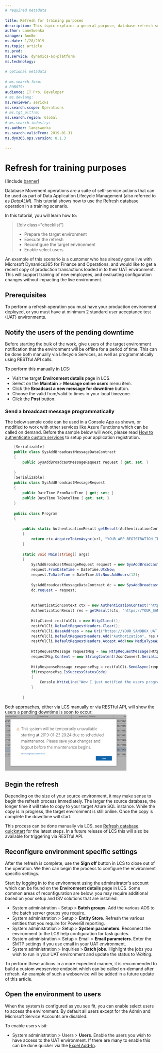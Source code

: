 ```yaml
---
# required metadata

title: Refresh for training purposes
description: This topic explains a general purpose, database refresh scenario for Microsoft Dynamics 365 for Finance and Operations.
author: LaneSwenka
manager: AnnBe
ms.date: 1/28/2019
ms.topic: article
ms.prod: 
ms.service: dynamics-ax-platform
ms.technology: 

# optional metadata

# ms.search.form: 
# ROBOTS: 
audience: IT Pro, Developer
# ms.devlang: 
ms.reviewer: sericks
ms.search.scope: Operations
# ms.tgt_pltfrm: 
ms.search.region: Global
# ms.search.industry: 
ms.author: laneswenka
ms.search.validFrom: 2019-01-31
ms.dyn365.ops.version: 8.1.3

---
```


# Refresh for training purposes

[!include [banner](../includes/banner.md)]

Database Movement operations are a suite of self-service actions that can be used as part of Data Application Lifecycle Management (also referred to as *DataALM*).  This tutorial shows how to use the Refresh database operation in a training scenario.

In this tutorial, you will learn how to:
>[!div class="checklist"]
> * Prepare the target environment
> * Execute the refresh
> * Reconfigure the target environment
> * Enable select users

An example of this scenario is a customer who has already gone live with Microsoft Dynamics365 for Finance and Operations, and would like to get a recent copy of production transactions loaded in to their UAT environment.  This will support training of new employees, and evaluating configuration changes without impacting the live environment.

## Prerequisites
To perform a refresh operation you must have your production environment deployed, or you must have at minimum 2 standard user acceptance test (UAT) environments.

## Notify the users of the pending downtime
Before starting the bulk of the work, give users of the target environment notification that the environment will be offline for a period of time.  This can be done both manually via Lifecycle Services, as well as programmatically using RESTful API calls.

To perform this manually in LCS:
* Visit the target **Environment details** page in LCS.
* Select on the **Maintain** > **Message online users** menu item.
* Click the **Broadcast a new message for downtime** button.
* Choose the valid from/valid to times in your local timezone.
* Click the **Post** button.

### Send a broadcast message programmatically
The below sample code can be used in a Console App as shown, or modified to work with other services like Azure Functions which can be called on demand.  Before the sample below will work, please read [How to authenticate custom services](../data-entities/services-home-page.md) to setup your application registration.

```csharp
    [Serializable]
    public class SysAddBroadcastMessageDataContract
    {
        public SysAddBroadcastMessageRequest request { get; set; }

    }
    [Serializable]
    public class SysAddBroadcastMessageRequest
    {
        public DateTime FromDateTime { get; set; }
        public DateTime ToDateTime { get; set; }
    }

    public class Program
    {
    
        public static AuthenticationResult getResult(AuthenticationContext ctx, string url)
        {
            return ctx.AcquireTokenAsync(url, "YOUR_APP_REGISTRATION_ID", new Uri("YOUR_REPLY_URL"), new PlatformParameters(PromptBehavior.Always)).Result;
        }

        static void Main(string[] args)
        {
            SysAddBroadcastMessageRequest request = new SysAddBroadcastMessageRequest();
            request.FromDateTime = DateTime.UtcNow;
            request.ToDateTime = DateTime.UtcNow.AddHours(12);

            SysAddBroadcastMessageDataContract dc = new SysAddBroadcastMessageDataContract();
            dc.request = request;


            AuthenticationContext ctx = new AuthenticationContext("https://login.microsoftonline.com/YOUR_TENANT.COM");
            AuthenticationResult res = getResult(ctx, "https://YOUR_SANDBOX_UAT.sandbox.operations.dynamics.com");

            HttpClient restfulCli = new HttpClient();
            restfulCli.DefaultRequestHeaders.Clear();
            restfulCli.BaseAddress = new Uri("https://YOUR_SANDBOX_UAT.sandbox.operations.dynamics.com/");
            restfulCli.DefaultRequestHeaders.Add("Authorization", res.CreateAuthorizationHeader());
            restfulCli.DefaultRequestHeaders.Accept.Add(new MediaTypeWithQualityHeaderValue("application/json"));

            HttpRequestMessage requestMsg = new HttpRequestMessage(HttpMethod.Post, string.Format("api/services/SysBroadcastMessageServices/SysBroadcastMessageService/AddMessage"));
            requestMsg.Content = new StringContent(JsonConvert.SerializeObject(dc));

            HttpResponseMessage responseMsg = restfulCli.SendAsync(requestMsg).Result;
            if(responseMsg.IsSuccessStatusCode)
            {
                Console.WriteLine("Wow I just notified the users programmatically!");
            }

        }
```
Both approaches, either via LCS manually or via RESTful API, will show the users a pending downtime is soon to occur:
<img src="media/BroadcastMessage.png" width="400px" alt="Broadcast Message of Downtime" />

## Begin the refresh
Depending on the size of your source environment, it may make sense to begin the refresh process immediately. The larger the source database, the longer time it will take to copy to your target Azure SQL instance. While the copy is in progress, the target environment is still online. Once the copy is complete the downtime will start.

This process can be done manually via LCS, see [Refresh database quickstart](database-refresh.md) for the latest steps. In a future release of LCS this will also be available for triggering via RESTful API.

## Reconfigure environment specific settings
After the refresh is complete, use the **Sign off** button in LCS to close out of the operation. We then can begin the process to configure the environment specific settings.

Start by logging in to the environment using the adminsitrator's account which can be found on the **Environment details** page in LCS. Some common areas of reconfiguration are below, you may require additional based on your setup and ISV solutions that are installed:

* System administration - Setup > **Batch groups**. Add the various AOS to the batch server groups you require.
* System administration > Setup > **Entity Store**. Refresh the various entities that you require for PowerBI reporting.
* System administration > Setup > **System parameters**. Reconnect the environment to the LCS help configuration for task guides.
* System administration > Setup > Email > **Email parameters**. Enter the SMTP settings if you use email in your UAT environment.  
* System administration > Inquiries > **Batch jobs**. Highlight the jobs you wish to run in your UAT environment and update the status to *Waiting*.

To perform these actions in a more expedient manner, it is recommended to build a custom webservice endpoint which can be called on-demand after refresh. An example of such a webservice will be added in a future update of this article.

## Open the environment to users
When the system is configured as you see fit, you can enable select users to access the environment. By default all users except for the Admin and Microsoft Service Accounts are disabled.

To enable users visit:
* System administration > Users > **Users**. Enable the users you wish to have access to the UAT environment.  If there are many to enable this can be done quicker via the [Excel Add-In](../office-integration/use-excel-add-in.md).





